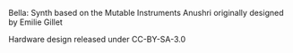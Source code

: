 Bella: Synth based on the Mutable Instruments Anushri originally designed by Emilie Gillet

Hardware design released under CC-BY-SA-3.0
